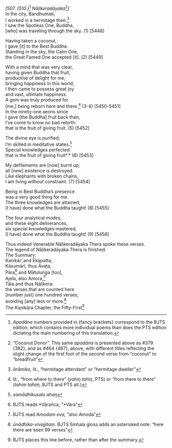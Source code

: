*\[507. {510.}*[^1] *Nāḷikeradāyaka*[^2]*\]*  
In the city, Bandhumatī,  
I worked in a hermitage then.[^3]  
I saw the Spotless One, Buddha,  
\[who\] was traveling through the sky. (1) \[5448\]

Having taken a coconut,  
I gave \[it\] to the Best Buddha.  
Standing in the sky, the Calm One,  
the Great Famed One accepted \[it\]. (2) \[5449\]

With a mind that was very clear,  
having given Buddha that fruit,  
productive of delight for me,  
bringing happiness in this world,  
I then came to possess great joy  
and vast, ultimate happiness.  
A gem was truly produced for  
\[me,\] being reborn here and there.[^4] (3-4) \[5450-5451\]  
In the ninety-one aeons since  
I gave \[the Buddha\] fruit back then,  
I’ve come to know no bad rebirth:  
that is the fruit of giving fruit. (5) \[5452\]

The divine eye is purified;  
I’m skilled in meditative states.[^5]  
Special knowledges perfected:  
that is the fruit of giving fruit*.* (6) \[5453\]

My defilements are \[now\] burnt up;  
all \[new\] existence is destroyed.  
Like elephants with broken chains,  
I am living without constraint. (7) \[5454\]

Being in Best Buddha’s presence  
was a very good thing for me.  
The three knowledges are attained;  
\[I have\] done what the Buddha taught! (8) \[5455\]

The four analytical modes,  
and these eight deliverances,  
six special knowledges mastered,  
\[I have\] done what the Buddha taught! (9) \[5456\]

Thus indeed Venerable Nāḷikeradāyaka Thera spoke these verses.  
The legend of Nāḷikeradāyaka Thera is finished.  
The Summary:  
Kaṇikār’,and Ekapatta,  
Kāsumārī, thus Āvaṭa,  
Pāra[^6] and Mātuluṅga \[too\],  
Ajela, also Amora,[^7]  
Tāla and thus Nāḷikera:  
the verses that are counted here  
\[number just\] one hundred verses,  
avoiding \[any\] less or more.[^8]  
The Kaṇikāra Chapter, the Fifty-First[^9]

[^1]: *Apadāna* numbers provided in {fancy brackets} correspond to the
    BJTS edition, which contains more individual poems than does the PTS
    edition dictating the main numbering of this translation.

[^2]: “Coconut Donor”. This same *apadāna* is presented above as \#379
    {382}, and as \#464 {467}, above, with different titles reflecting
    the slight change of the first foot of the second verse from
    “coconut” to “breadfruit”

[^3]: *ārāmiko,* lit., “hermitage attendant” or “hermitage dweller”

[^4]: lit., “from where to there” (*yahiŋ tahiŋ*, PTS) or “from there to
    there” (*tahiṃ tahiṃ,* BJTS and PTS alt.)

[^5]: *samādhikusalo ahaŋ*

[^6]: BJTS reads *Vārañca, “*Vāra”

[^7]: BJTS read *Amodam eva,* “also Amoda”

[^8]: *ūnādhika-vivajjitaṃ.* BJTS Sinhala gloss adds an asterisked note:
    “here there are seen 99 verses”

[^9]: BJTS places this line before, rather than after the summary.
